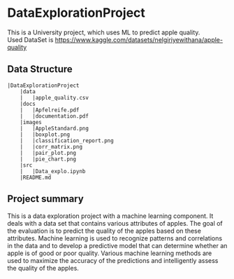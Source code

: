 # DataExplorationProject
This is a University project, which uses ML to predict apple quality.<br>
Used DataSet is https://www.kaggle.com/datasets/nelgiriyewithana/apple-quality

## Data Structure
    |DataExplorationProject
        |data
        |   |apple_quality.csv
        |docs
        |   |Apfelreife.pdf
        |   |documentation.pdf
        |images
        |   |AppleStandard.png
        |   |boxplot.png
        |   |classification_report.png
        |   |corr_matrix.png
        |   |pair_plot.png
        |   |pie_chart.png
        |src
        |   |Data_explo.ipynb
        |README.md

## Project summary
This is a data exploration project with a machine learning component. It deals with a data set that contains various attributes of apples. The goal of the evaluation is to predict the quality of the apples based on these attributes. Machine learning is used to recognize patterns and correlations in the data and to develop a predictive model that can determine whether an apple is of good or poor quality. Various machine learning methods are used to maximize the accuracy of the predictions and intelligently assess the quality of the apples.